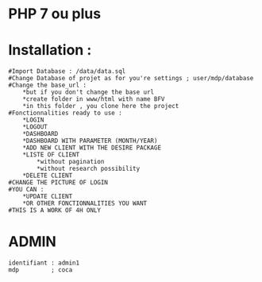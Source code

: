 PHP 7 ou plus 
==============================

Installation :
================
    #Import Database : /data/data.sql
    #Change Database of projet as for you're settings ; user/mdp/database
    #Change the base_url : 
        *but if you don't change the base url
        *create folder in www/html with name BFV
        *in this folder , you clone here the project
    #Fonctionnalities ready to use :
        *LOGIN
        *LOGOUT
        *DASHBOARD
        *DASHBOARD WITH PARAMETER (MONTH/YEAR)
        *ADD NEW CLIENT WITH THE DESIRE PACKAGE
        *LISTE OF CLIENT
            *without pagination
            *without research possibility
        *DELETE CLIENT
    #CHANGE THE PICTURE OF LOGIN
    #YOU CAN :
        *UPDATE CLIENT
        *OR OTHER FONCTIONNALITIES YOU WANT
    #THIS IS A WORK OF 4H ONLY
ADMIN
================
    identifiant : admin1
    mdp         ; coca

